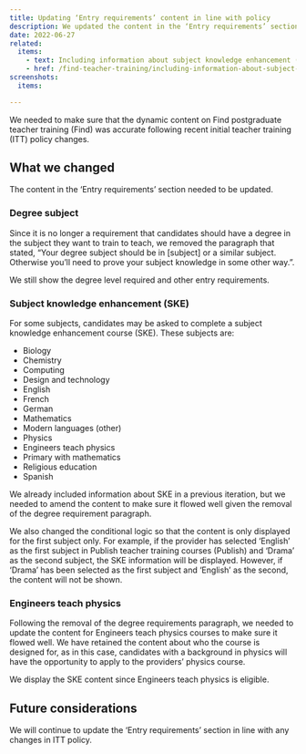 ```yaml
---
title: Updating ‘Entry requirements’ content in line with policy
description: We updated the content in the ‘Entry requirements’ section on the course page to make sure its consistent with policy
date: 2022-06-27
related:
  items:
    - text: Including information about subject knowledge enhancement (SKE) courses
    - href: /find-teacher-training/including-information-about-subject-knowledge-enhancement-ske-courses/
screenshots:
  items:

---
```


We needed to make sure that the dynamic content on Find postgraduate teacher training (Find) was accurate following recent initial teacher training (ITT) policy changes.

## What we changed

The content in the ‘Entry requirements’ section needed to be updated.

### Degree subject

Since it is no longer a requirement that candidates should have a degree in the subject they want to train to teach, we removed the paragraph that stated, “Your degree subject should be in [subject] or a similar subject. Otherwise you’ll need to prove your subject knowledge in some other way.”.

We still show the degree level required and other entry requirements.

### Subject knowledge enhancement (SKE)

For some subjects, candidates may be asked to complete a subject knowledge enhancement course (SKE). These subjects are:

- Biology
- Chemistry
- Computing
- Design and technology
- English
- French
- German
- Mathematics
- Modern languages (other)
- Physics
- Engineers teach physics
- Primary with mathematics
- Religious education
- Spanish

We already included information about SKE in a previous iteration, but we needed to amend the content to make sure it flowed well given the removal of the degree requirement paragraph.

We also changed the conditional logic so that the content is only displayed for the first subject only. For example, if the provider has selected ‘English’ as the first subject in Publish teacher training courses (Publish) and ‘Drama’ as the second subject, the SKE information will be displayed. However, if ‘Drama’ has been selected as the first subject and ‘English’ as the second, the content will not be shown.

### Engineers teach physics

Following the removal of the degree requirements paragraph, we needed to update the content for Engineers teach physics courses to make sure it flowed well. We have retained the content about who the course is designed for, as in this case, candidates with a background in physics will have the opportunity to apply to the providers’ physics course.

We display the SKE content since Engineers teach physics is eligible.

## Future considerations

We will continue to update the ‘Entry requirements’ section in line with any changes in ITT policy.
